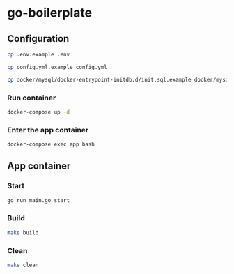 # go-boilerplate

## Configuration

```bash
cp .env.example .env

cp config.yml.example config.yml

cp docker/mysql/docker-entrypoint-initdb.d/init.sql.example docker/mysql/docker-entrypoint-initdb.d/init.sql
```

### Run container

```bash
docker-compose up -d
```

### Enter the app container

```bash
docker-compose exec app bash
```

## App container

### Start

```bash
go run main.go start
```

### Build

```bash
make build
```

### Clean

```bash
make clean
```
